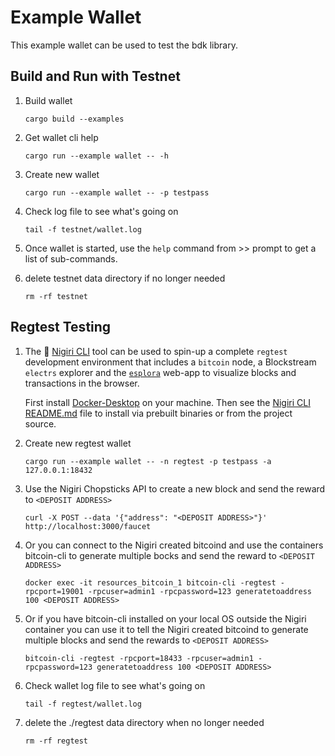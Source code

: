 Example Wallet
==============

This example wallet can be used to test the bdk library.

## Build and Run with Testnet
   
1. Build wallet
   
   ```
   cargo build --examples
   ```

1. Get wallet cli help
 
   ```
   cargo run --example wallet -- -h
   ```

1. Create new wallet

   ```
   cargo run --example wallet -- -p testpass
   ```

1. Check log file to see what's going on

   ```
   tail -f testnet/wallet.log 
   ```
   
1. Once wallet is started, use the `help` command from >> prompt to get a list of sub-commands.

1. delete testnet data directory if no longer needed
   
   ```
   rm -rf testnet 
   ```
   
## Regtest Testing

1. The 🍣 [Nigiri CLI](https://github.com/vulpemventures/nigiri) tool can be used to spin-up a complete `regtest` 
   development environment that includes a `bitcoin` node, a Blockstream `electrs` explorer and the 
   [`esplora`](https://github.com/blockstream/esplora) web-app to visualize blocks and transactions in the browser.
   
   First install [Docker-Desktop](https://www.docker.com/products/docker-desktop) on your machine. Then see the 
   [Nigiri CLI README.md](https://github.com/vulpemventures/nigiri/blob/master/README.md) file to install via prebuilt 
   binaries or from the project source.
   
1. Create new regtest wallet
   
   ```
   cargo run --example wallet -- -n regtest -p testpass -a 127.0.0.1:18432
   ```

1. Use the Nigiri Chopsticks API to create a new block and send the reward to `<DEPOSIT ADDRESS>`

   ```
   curl -X POST --data '{"address": "<DEPOSIT ADDRESS>"}' http://localhost:3000/faucet
   ```
   
1. Or you can connect to the Nigiri created bitcoind and use the containers bitcoin-cli to generate multiple bocks and 
   send the reward to `<DEPOSIT ADDRESS>`
   
   ```$xslt
   docker exec -it resources_bitcoin_1 bitcoin-cli -regtest -rpcport=19001 -rpcuser=admin1 -rpcpassword=123 generatetoaddress 100 <DEPOSIT ADDRESS>
   ```
   
1. Or if you have bitcoin-cli installed on your local OS outside the Nigiri container you can use it to tell the Nigiri 
   created bitcoind to generate multiple blocks and send the rewards to `<DEPOSIT ADDRESS>`
   
   ```
   bitcoin-cli -regtest -rpcport=18433 -rpcuser=admin1 -rpcpassword=123 generatetoaddress 100 <DEPOSIT ADDRESS>
   ```

1. Check wallet log file to see what's going on

   ```
   tail -f regtest/wallet.log 
   ```
   
1. delete the ./regtest data directory when no longer needed
   
   ```
   rm -rf regtest 
   ```